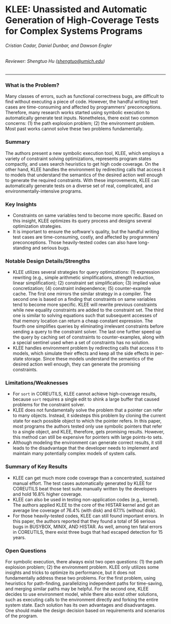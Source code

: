 KLEE: Unassisted and Automatic Generation of High-Coverage Tests for Complex Systems Programs
===

###### Cristian Cadar, Daniel Dunbar, and Dawson Engler

###### Reviewer: Shengtuo Hu (shengtuo@umich.edu)

---

### What is the Problem?

Many classes of errors, such as functional correctness bugs, are difficult to find without executing a piece of code. However, the handful writing test cases are time-consuming and affected by programmers' preconceptions. Therefore, many research works started using symbolic execution to automatically generate test inputs. Nonetheless, there exist two common concerns: (1) the path explosion problem; (2) the environment problem. Most past works cannot solve these two problems fundamentally.

### Summary

The authors present a new symbolic execution tool, KLEE, which employs a variety of constraint solving optimizations, represents program states compactly, and uses search heuristics to get high code coverage. On the other hand, KLEE handles the environment by redirecting calls that access it to models that understand the semantics of the desired action well enough to generate the required constraints. With these improvements, KLEE can automatically generate tests on a diverse set of real, complicated, and environmentally-intensive programs.

### Key Insights

- Constraints on same variables tend to become more specific. Based on this insight, KLEE optimizes its query process and designs several optimization strategies.
- It is important to ensure the software's quality, but the handful writing test cases are time-consuming, costly, and affected by programmers' preconceptions. Those heavily-tested codes can also have long-standing and serious bugs.

### Notable Design Details/Strengths

- KLEE utilizes several strategies for query optimizations: (1) expression rewriting (e.g., simple arithmetic simplifications, strength reduction, linear simplification); (2) constraint set simplification; (3) implied value concretization; (4) constraint independence; (5) counter-example cache. The first one mirrors the similar strategy in a compiler. The second one is based on a finding that constraints on same variables tend to become more specific. KLEE will rewrite previous constraints while new equality constraints are added to the constraint set. The third one is similar to solving equations such that subsequent accesses of that memory location can return a cheap constant expression. The fourth one simplifies queries by eliminating irrelevant constraints before sending a query to the constraint solver. The last one further speed up the query by caching set of constraints to counter-examples, along with a special sentinel used when a set of constraints has no solution.
- KLEE handles environment problem by redirecting calls that access it to models, which simulate their effects and keep all the side effects in per-state storage. Since these models understand the semantics of the desired action well enough, they can generate the promising constraints.

### Limitations/Weaknesses

- For `sort` in COREUTILS, KLEE cannot achieve high-coverage results, because `sort` requires a single edit to shink a large buffer that caused problems for the constraint solver.
- KLEE does not fundamentally solve the problem that a pointer can refer to many objects. Instead, it sidesteps this problem by cloning the current state for each possible object to which the pointer refers. In this paper, most programs the authors tested only use symbolic pointers that refer to a single object, and KLEE, therefore, gets promising results. However, this method can still be expensive for pointers with large points-to sets.
- Although modeling the environment can generate correct results, it still leads to the disadvantage that the developer needs to implement and maintain many potentially complex models of system calls.

### Summary of Key Results

- KLEE can get much more code coverage than a concentrated, sustained manual effort. The test cases automatically generated by KLEE for COREUTILS beat those test suite manually written by the developers and hold 16.8% higher coverage.
- KLEE can also be used in testing non-application codes (e.g., kernel). The authors applied KLEE to the core of the HISTAR kernel and got an average line coverage of 76.4% (with disk) and 67.1% (without disk).
- For those heavily-tested codes, KLEE can still found important errors. In this paper, the authors reported that they found a total of 56 serious bugs in BUSYBOX, MINIX, AND HISTAR. As well, among ten fatal errors in COREUTILS, there exist three bugs that had escaped detection for 15 years.

### Open Questions

For symbolic execution, there always exist two open questions: (1) the path explosion problem; (2) the environment problem. KLEE only utilizes some insights and tricks to optimize its performance, but it does not fundamentally address these two problems. For the first problem, using heuristics for path-finding, parallelizing independent paths for time-saving, and merging similar paths may be helpful. For the second one, KLEE decides to use environment model, while there also exist other solutions, such as executing calls to the environment directly and forking the entire system state. Each solution has its own advantages and disadvantages. One should make the design decision based on requirements and scenarios of the program.
